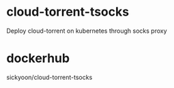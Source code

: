 # cloud-torrent-tsocks

Deploy cloud-torrent on kubernetes through socks proxy

# dockerhub

sickyoon/cloud-torrent-tsocks

